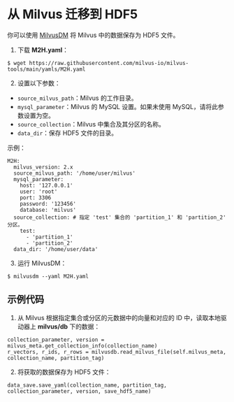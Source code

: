 


# 从 Milvus 迁移到 HDF5

你可以使用 [MilvusDM](/migrate/migrate_overview.md) 将 Milvus 中的数据保存为 HDF5 文件。

1. 下载 **M2H.yaml**：

```
$ wget https://raw.githubusercontent.com/milvus-io/milvus-tools/main/yamls/M2H.yaml
```

2. 设置以下参数：
- `source_milvus_path`：Milvus 的工作目录。
- `mysql_parameter`：Milvus 的 MySQL 设置。如果未使用 MySQL，请将此参数设置为空。
- `source_collection`：Milvus 中集合及其分区的名称。
- `data_dir`：保存 HDF5 文件的目录。

示例：
```
M2H:
  milvus_version: 2.x
  source_milvus_path: '/home/user/milvus'
  mysql_parameter:
    host: '127.0.0.1'
    user: 'root'
    port: 3306
    password: '123456'
    database: 'milvus'
  source_collection: # 指定 'test' 集合的 'partition_1' 和 'partition_2' 分区。
    test:
      - 'partition_1'
      - 'partition_2'
  data_dir: '/home/user/data'
```

3. 运行 MilvusDM：
```
$ milvusdm --yaml M2H.yaml
```

## 示例代码




1. 从 Milvus 根据指定集合或分区的元数据中的向量和对应的 ID 中，读取本地驱动器上 **milvus/db** 下的数据：

```
collection_parameter, version = milvus_meta.get_collection_info(collection_name)
r_vectors, r_ids, r_rows = milvusdb.read_milvus_file(self.milvus_meta, collection_name, partition_tag)
```

2. 将获取的数据保存为 HDF5 文件：

```
data_save.save_yaml(collection_name, partition_tag, collection_parameter, version, save_hdf5_name)
```

